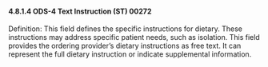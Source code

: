 #### 4.8.1.4 ODS-4 Text Instruction (ST) 00272

Definition: This field defines the specific instructions for dietary. These instructions may address specific patient needs, such as isolation. This field provides the ordering provider’s dietary instructions as free text. It can represent the full dietary instruction or indicate supplemental information.
